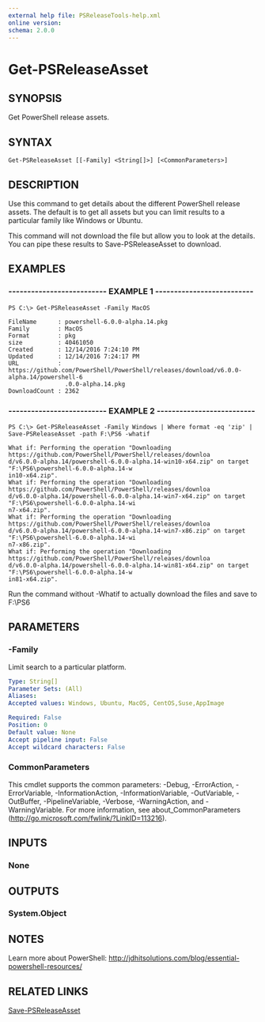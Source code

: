 ```yaml
---
external help file: PSReleaseTools-help.xml
online version: 
schema: 2.0.0
---
```


# Get-PSReleaseAsset

## SYNOPSIS
Get PowerShell release assets.

## SYNTAX

```
Get-PSReleaseAsset [[-Family] <String[]>] [<CommonParameters>]
```

## DESCRIPTION
Use this command to get details about the different PowerShell release assets. The default is to get all assets but you can limit results to a particular family like Windows or Ubuntu.

This command will not download the file but allow you to look at the details. You can pipe these results to Save-PSReleaseAsset to download.

## EXAMPLES

### -------------------------- EXAMPLE 1 --------------------------
```
PS C:\> Get-PSReleaseAsset -Family MacOS

FileName      : powershell-6.0.0-alpha.14.pkg
Family        : MacOS
Format        : pkg
size          : 40461050
Created       : 12/14/2016 7:24:10 PM
Updated       : 12/14/2016 7:24:17 PM
URL           : https://github.com/PowerShell/PowerShell/releases/download/v6.0.0-alpha.14/powershell-6
                .0.0-alpha.14.pkg
DownloadCount : 2362
```

### -------------------------- EXAMPLE 2 --------------------------
```
PS C:\> Get-PSReleaseAsset -Family Windows | Where format -eq 'zip' | Save-PSReleaseAsset -path F:\PS6 -whatif

What if: Performing the operation "Downloading https://github.com/PowerShell/PowerShell/releases/downloa
d/v6.0.0-alpha.14/powershell-6.0.0-alpha.14-win10-x64.zip" on target "F:\PS6\powershell-6.0.0-alpha.14-w
in10-x64.zip".
What if: Performing the operation "Downloading https://github.com/PowerShell/PowerShell/releases/downloa
d/v6.0.0-alpha.14/powershell-6.0.0-alpha.14-win7-x64.zip" on target "F:\PS6\powershell-6.0.0-alpha.14-wi
n7-x64.zip".
What if: Performing the operation "Downloading https://github.com/PowerShell/PowerShell/releases/downloa
d/v6.0.0-alpha.14/powershell-6.0.0-alpha.14-win7-x86.zip" on target "F:\PS6\powershell-6.0.0-alpha.14-wi
n7-x86.zip".
What if: Performing the operation "Downloading https://github.com/PowerShell/PowerShell/releases/downloa
d/v6.0.0-alpha.14/powershell-6.0.0-alpha.14-win81-x64.zip" on target "F:\PS6\powershell-6.0.0-alpha.14-w
in81-x64.zip".
```

Run the command without -Whatif to actually download the files and save to F:\PS6

## PARAMETERS

### -Family
Limit search to a particular platform.

```yaml
Type: String[]
Parameter Sets: (All)
Aliases: 
Accepted values: Windows, Ubuntu, MacOS, CentOS,Suse,AppImage

Required: False
Position: 0
Default value: None
Accept pipeline input: False
Accept wildcard characters: False
```

### CommonParameters
This cmdlet supports the common parameters: -Debug, -ErrorAction, -ErrorVariable, -InformationAction, -InformationVariable, -OutVariable, -OutBuffer, -PipelineVariable, -Verbose, -WarningAction, and -WarningVariable. For more information, see about_CommonParameters (http://go.microsoft.com/fwlink/?LinkID=113216).

## INPUTS

### None

## OUTPUTS

### System.Object

## NOTES
Learn more about PowerShell:
http://jdhitsolutions.com/blog/essential-powershell-resources/

## RELATED LINKS

[Save-PSReleaseAsset]()
